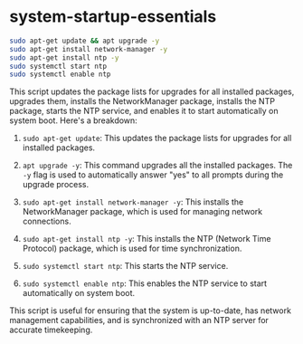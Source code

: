 # system-startup-essentials
```bash
sudo apt-get update && apt upgrade -y
sudo apt-get install network-manager -y
sudo apt-get install ntp -y
sudo systemctl start ntp
sudo systemctl enable ntp
```

This script updates the package lists for upgrades for all installed packages, upgrades them, installs the NetworkManager package, installs the NTP package, starts the NTP service, and enables it to start automatically on system boot. Here's a breakdown:

1. `sudo apt-get update`: This updates the package lists for upgrades for all installed packages.

2. `apt upgrade -y`: This command upgrades all the installed packages. The `-y` flag is used to automatically answer "yes" to all prompts during the upgrade process.

3. `sudo apt-get install network-manager -y`: This installs the NetworkManager package, which is used for managing network connections.

4. `sudo apt-get install ntp -y`: This installs the NTP (Network Time Protocol) package, which is used for time synchronization.

5. `sudo systemctl start ntp`: This starts the NTP service.

6. `sudo systemctl enable ntp`: This enables the NTP service to start automatically on system boot.

This script is useful for ensuring that the system is up-to-date, has network management capabilities, and is synchronized with an NTP server for accurate timekeeping.
